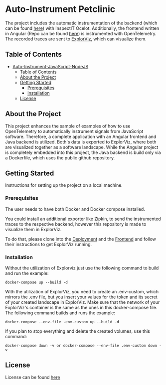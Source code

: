 #  Auto-Instrument Petclinic

The project includes the automatic instrumentation of the backend (which can be found [here](https://github.com/spring-petclinic/spring-petclinic-rest/blob/master)) with InspectIT Ocelot. Additionally, the frontend written in Angular (Repo can be found [here](ttps://github.com/spring-petclinic/spring-petclinic-angular/blob/master)) is instrumented with OpenTelemetry. The recorded traces are sent to [ExplorViz](https://github.com/ExplorViz), which can visualize them.

## Table of Contents

- [Auto-Instrument-JavaScript-NodeJS](#Auto-Instrument-JavaScript-NodeJS)
  - [Table of Contents](#table-of-contents)
  - [About the Project](#about-the-project)
  - [Getting Started](#getting-started)
    - [Prerequisites](#prerequisites)
    - [Installation](#installation)
  - [License](#license)

## About the Project

This project enhances the sample of examples of how to use OpenTelemetry to automatically instrument signals from JavaScript software. Therefore, a complete application with an Angular frontend and Java backend is utilized. Both's data is exported to ExplorViz, where both are visualized together as a software landscape. While the Angular project is completely embedded into this project, the Java backend is build only via a Dockerfile, which uses the public github repository.

## Getting Started

Instructions for setting up the project on a local machine.

### Prerequisites

The user needs to have both Docker and Docker compose installed.

You could install an additional exporter like Zipkin, to send the instrumented traces to the respective backend, however this repository is made to visualize them in ExplorViz.

To do that, please clone into the [Deployment](https://github.com/ExplorViz/deployment) and the [Frontend](https://github.com/ExplorViz/frontend) and follow their instructions to get ExplorViz running. 

### Installation

Without the utilization of Explorviz just use the following command to build and run the example:

    docker-compose up --build -d

With the utilization of ExplorViz, you need to create an .env-custom, which mirrors the .env file, but you insert your values for the token and its secret of your created landscape in ExplorViz. Make sure that the network of your ExplorViz's container is the same as the ones in this docker-compose file. The following command builds and runs the example:

    docker-compose --env-file .env-custom up --build -d

If you plan to stop everything and delete the created volumes, use this command:

    docker-compose down -v or docker-compose --env-file .env-custom down -v

## License

License can be found [here](/LICENSE)


